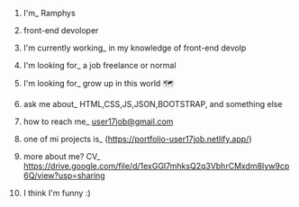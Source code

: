 1. I'm_ Ramphys

2. front-end devoloper

3. I'm currently working_ in my knowledge of front-end devolp

4. I'm looking for_ a job freelance or normal

5. I'm looking for_ grow up in this world 🗺 

6. ask me about_ HTML,CSS,JS,JSON,BOOTSTRAP, and something else

7. how to reach me_ user17job@gmail.com

8. one of mi projects is_ (https://portfolio-user17job.netlify.app/)

9. more about me? CV_ https://drive.google.com/file/d/1exGGI7mhksQ2q3VbhrCMxdm8Iyw9cp6Q/view?usp=sharing 

10. I think I'm funny :)

